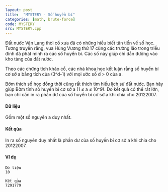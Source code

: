 ```yaml
---
layout: post
title:  "MYSTERY - Số huyền bí"
categories: [math, brute-force]
code: MYSTERY
src: MYSTERY.cpp
---
```




Đất nước Văn Lang thời cổ xưa đã có những hiểu biết tân tiến về số học. Tương truyền rằng, vua Hùng Vương thứ 17 cùng các trưởng lão trong triều đình đã phát minh ra các số huyền bí. Các số này giúp chỉ dẫn đường vào kho tàng của đất nước.

Theo các chứng tích khảo cổ, các nhà khoa học kết luận rằng số huyền bí cơ sở a bằng tích của (3^d\-1) với mọi ước số d > 0 của a.

Bờm thích số học đồng thời cũng rất thích tìm hiểu lịch sử đất nước. Bạn hãy giúp Bờm tính số huyền bí cơ sở a (1 ≤ a ≤ 10^9). Do kết quả có thể rất lớn, bạn chỉ cần in ra phần dư của số huyền bí cơ sở a khi chia cho 20122007.

#### Dữ liệu

Gồm một số nguyên a duy nhất.

#### Kết qủa

In ra số nguyên duy nhất là phần dư của số huyền bí cơ sở a khi chia cho 20122007.

#### Ví dụ

```
Dữ liệu
10

Kết qủa
7291779
```

<!--more-->


